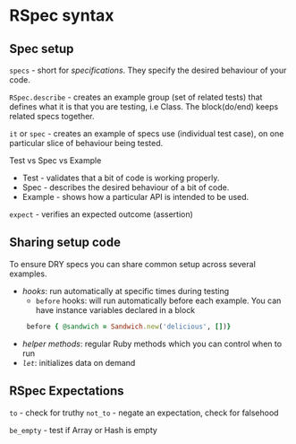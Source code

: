 # RSpec syntax

## Spec setup 

`specs` - short for *specifications*. They specify the desired behaviour of your code. 

`RSpec.describe` - creates an example group (set of related tests) that defines what it is that you are testing, i.e Class. The block(do/end) keeps related specs together.

`it` or `spec` - creates an example of specs use (individual test case), on one particular slice of behaviour being tested.

Test vs Spec vs Example
- Test - validates that a bit of code is working properly. 
- Spec - describes the desired behaviour of a bit of code.
- Example - shows how a particular API is intended to be used. 

`expect` - verifies an expected outcome (assertion)

## Sharing setup code 
To ensure DRY specs you can share common setup across several examples. 

- *hooks*: run automatically at specific times during testing
  - `before` hooks: will run automatically before each example. You can have instance variables declared in a block
  ```ruby
   before { @sandwich = Sandwich.new('delicious', [])}
  ```
- *helper methods*: regular Ruby methods which you can control when to run
- *`let`*: initializes data on demand

## RSpec Expectations

`to` - check for truthy
`not_to` - negate an expectation, check for falsehood

`be_empty` - test if Array or Hash is empty